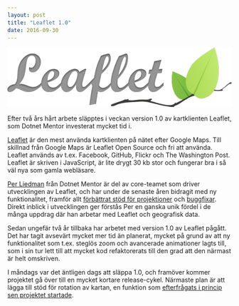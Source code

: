 ```yaml
---
layout: post
title: "Leaflet 1.0"
date: 2016-09-30
---
```


<div class="full-image">
<img src="/assets/leaflet-logo.png" alt="Dotnet Mentor på Manhattan" />
</div>
<!--more-->

Efter två års hårt arbete släpptes i veckan version 1.0 av kartklienten Leaflet, som Dotnet Mentor
investerat mycket tid i.

[Leaflet](http://leafletjs.com/) är den mest använda kartklienten på nätet efter Google Maps.
Till skillnad från Google Maps är Leaflet Open Source och fri att använda. Leaflet används
av t.ex. Facebook, GitHub, Flickr och The Washington Post. Leaflet är skriven
i JavaScript, är lite drygt 30 kb stor och fungerar bra i så väl nya som gamla webläsare.

[Per Liedman](/contact#per) från Dotnet Mentor är del av core-teamet som driver utvecklingen
av Leaflet, och har under de senaste åren bidragit med ny funktionalitet, framför allt [förbättrat
stöd för projektioner](https://github.com/Leaflet/Leaflet/issues/2247) och 
[buggfixar](https://github.com/Leaflet/Leaflet/issues?q=mentions%3Aperliedman+milestone%3A1.0+is%3Aclosed).
Direkt inblick i utvecklingen ger förstås Per en ganska unik fördel i de många uppdrag där han arbetar med
Leaflet och geografisk data.

Sedan ungefär två år tillbaka har arbetet med version 1.0 av Leaflet pågått. Det har tagit avsevärt mycket mer tid
än planerat, mycket på grund av att ny funktionalitet som t.ex. steglös zoom och avancerade
animationer lagts till, som i sin tur lett till att mycket kod refaktorerats till den grad att den
närmast är helt omskriven.

I måndags var det äntligen dags att släppa 1.0, och framöver kommer projektet gå över till en
mycket kortare release-cykel. Närmaste plan är att lägga till stöd för rotation av kartan, en
funktion som [efterfrågats i princip sen projektet startade](https://github.com/Leaflet/Leaflet/issues/268).
